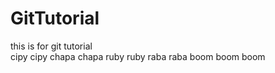 # GitTutorial
this is for git tutorial
<br>
cipy cipy chapa chapa ruby ruby raba raba boom boom  boom 
